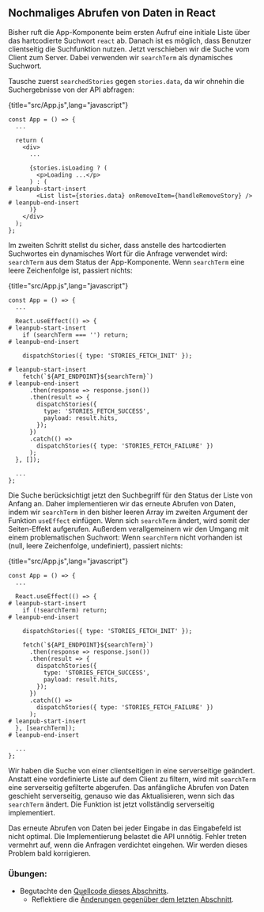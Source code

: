 ## Nochmaliges Abrufen von Daten in React

Bisher ruft die App-Komponente beim ersten Aufruf eine initiale Liste über das hartcodierte Suchwort `react` ab. Danach ist es möglich, dass Benutzer clientseitig die Suchfunktion nutzen. Jetzt verschieben wir die Suche vom Client zum Server. Dabei verwenden wir `searchTerm` als dynamisches Suchwort.

Tausche zuerst `searchedStories` gegen `stories.data`, da wir ohnehin die Suchergebnisse von der API abfragen:

{title="src/App.js",lang="javascript"}
~~~~~~~
const App = () => {
  ...

  return (
    <div>
      ...

      {stories.isLoading ? (
        <p>Loading ...</p>
      ) : (
# leanpub-start-insert
        <List list={stories.data} onRemoveItem={handleRemoveStory} />
# leanpub-end-insert
      )}
    </div>
  );
};
~~~~~~~

Im zweiten Schritt stellst du sicher, dass anstelle des hartcodierten Suchwortes ein dynamisches Wort für die Anfrage verwendet wird: `searchTerm` aus dem Status der App-Komponente. Wenn `searchTerm` eine leere Zeichenfolge ist, passiert nichts:

{title="src/App.js",lang="javascript"}
~~~~~~~
const App = () => {
  ...

  React.useEffect(() => {
# leanpub-start-insert
    if (searchTerm === '') return;
# leanpub-end-insert

    dispatchStories({ type: 'STORIES_FETCH_INIT' });

# leanpub-start-insert
    fetch(`${API_ENDPOINT}${searchTerm}`)
# leanpub-end-insert
      .then(response => response.json())
      .then(result => {
        dispatchStories({
          type: 'STORIES_FETCH_SUCCESS',
          payload: result.hits,
        });
      })
      .catch(() =>
        dispatchStories({ type: 'STORIES_FETCH_FAILURE' })
      );
  }, []);

  ...
};
~~~~~~~

Die Suche berücksichtigt jetzt den Suchbegriff für den Status der Liste von Anfang an. Daher implementieren wir das erneute Abrufen von Daten, indem wir `searchTerm` in den bisher leeren Array im zweiten Argument der Funktion `useEffect` einfügen. Wenn sich `searchTerm` ändert, wird somit der Seiten-Effekt aufgerufen. Außerdem verallgemeinern wir den Umgang mit einem problematischen Suchwort: Wenn `searchTerm` nicht vorhanden ist (null, leere Zeichenfolge, undefiniert), passiert nichts:

{title="src/App.js",lang="javascript"}
~~~~~~~
const App = () => {
  ...

  React.useEffect(() => {
# leanpub-start-insert
    if (!searchTerm) return;
# leanpub-end-insert

    dispatchStories({ type: 'STORIES_FETCH_INIT' });

    fetch(`${API_ENDPOINT}${searchTerm}`)
      .then(response => response.json())
      .then(result => {
        dispatchStories({
          type: 'STORIES_FETCH_SUCCESS',
          payload: result.hits,
        });
      })
      .catch(() =>
        dispatchStories({ type: 'STORIES_FETCH_FAILURE' })
      );
# leanpub-start-insert
  }, [searchTerm]);
# leanpub-end-insert

  ...
};
~~~~~~~

Wir haben die Suche von einer clientseitigen in eine serverseitige geändert. Anstatt eine vordefinierte Liste auf dem Client zu filtern, wird mit `searchTerm` eine serverseitig gefilterte abgerufen. Das anfängliche Abrufen von Daten geschieht serverseitig, genauso wie das Aktualisieren, wenn sich das `searchTerm` ändert. Die Funktion ist jetzt vollständig serverseitig implementiert.

Das erneute Abrufen von Daten bei jeder Eingabe in das Eingabefeld ist nicht optimal. Die Implementierung belastet die API unnötig. Fehler treten vermehrt auf, wenn die Anfragen verdichtet eingehen. Wir werden dieses Problem bald korrigieren.

### Übungen:

* Begutachte den [Quellcode dieses Abschnitts](https://codesandbox.io/s/github/the-road-to-learn-react/hacker-stories/tree/hs/Data-Re-Fetching-in-React).
  * Reflektiere die [Änderungen gegenüber dem letzten Abschnitt](https://github.com/the-road-to-learn-react/hacker-stories/compare/hs/Data-Fetching-with-React...hs/Data-Re-Fetching-in-React?expand=1).
  